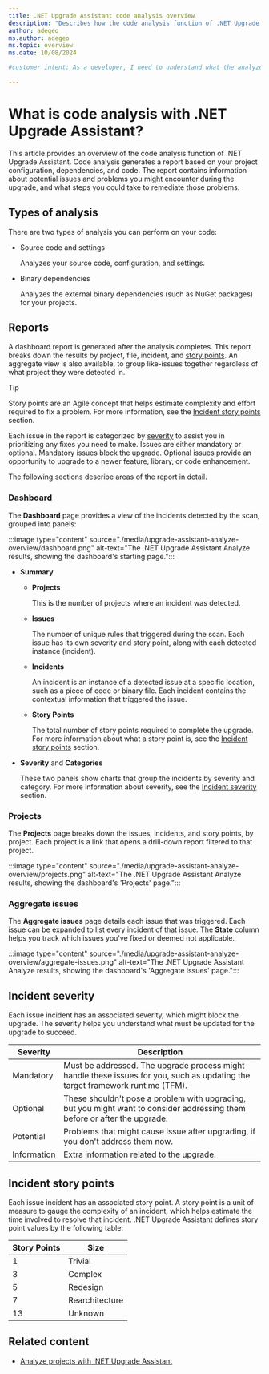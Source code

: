 ```yaml
---
title: .NET Upgrade Assistant code analysis overview
description: "Describes how the code analysis function of .NET Upgrade Assistant works. The analysis generates a report that lists what aspects of your project will be upgraded, and if any manual work is involved."
author: adegeo
ms.author: adegeo
ms.topic: overview
ms.date: 10/08/2024

#customer intent: As a developer, I need to understand what the analyze function of .NET Upgrade Assistant does.

---
```


# What is code analysis with .NET Upgrade Assistant?

This article provides an overview of the code analysis function of .NET Upgrade Assistant. Code analysis generates a report based on your project configuration, dependencies, and code. The report contains information about potential issues and problems you might encounter during the upgrade, and what steps you could take to remediate those problems.

## Types of analysis

There are two types of analysis you can perform on your code:

- Source code and settings

  Analyzes your source code, configuration, and settings.

- Binary dependencies

  Analyzes the external binary dependencies (such as NuGet packages) for your projects.

<!--

Cutting this out until the extension docs are written

## Custom configuration

You can use a configuration file for the code analysis engine to control how the analysis is performed.

-->

## Reports

A dashboard report is generated after the analysis completes. This report breaks down the results by project, file, incident, and [story points](#incident-story-points). An aggregate view is also available, to group like-issues together regardless of what project they were detected in.

> [!TIP]
> Story points are an Agile concept that helps estimate complexity and effort required to fix a problem. For more information, see the [Incident story points](#incident-story-points) section.

Each issue in the report is categorized by [severity](#incident-severity) to assist you in prioritizing any fixes you need to make. Issues are either mandatory or optional. Mandatory issues block the upgrade. Optional issues provide an opportunity to upgrade to a newer feature, library, or code enhancement.

The following sections describe areas of the report in detail.

### Dashboard

The **Dashboard** page provides a view of the incidents detected by the scan, grouped into panels:

:::image type="content" source="./media/upgrade-assistant-analyze-overview/dashboard.png" alt-text="The .NET Upgrade Assistant Analyze results, showing the dashboard's starting page.":::

- **Summary**

  - **Projects**

    This is the number of projects where an incident was detected.

  - **Issues**

    The number of unique rules that triggered during the scan. Each issue has its own severity and story point, along with each detected instance (incident).

  - **Incidents**

    An incident is an instance of a detected issue at a specific location, such as a piece of code or binary file. Each incident contains the contextual information that triggered the issue.

  - **Story Points**

    The total number of story points required to complete the upgrade. For more information about what a story point is, see the [Incident story points](#incident-story-points) section.

- **Severity** and **Categories**

  These two panels show charts that group the incidents by severity and category. For more information about severity, see the [Incident severity](#incident-severity) section.

### Projects

The **Projects** page breaks down the issues, incidents, and story points, by project. Each project is a link that opens a drill-down report filtered to that project.

:::image type="content" source="./media/upgrade-assistant-analyze-overview/projects.png" alt-text="The .NET Upgrade Assistant Analyze results, showing the dashboard's 'Projects' page.":::

### Aggregate issues

The **Aggregate issues** page details each issue that was triggered. Each issue can be expanded to list every incident of that issue. The **State** column helps you track which issues you've fixed or deemed not applicable.

:::image type="content" source="./media/upgrade-assistant-analyze-overview/aggregate-issues.png" alt-text="The .NET Upgrade Assistant Analyze results, showing the dashboard's 'Aggregate issues' page.":::

## Incident severity

Each issue incident has an associated severity, which might block the upgrade. The severity helps you understand what must be updated for the upgrade to succeed.

| Severity | Description |
| --- | --- |
| Mandatory | Must be addressed. The upgrade process might handle these issues for you, such as updating the target framework runtime (TFM). |
| Optional | These shouldn't pose a problem with upgrading, but you might want to consider addressing them before or after the upgrade. |
| Potential | Problems that might cause issue after upgrading, if you don't address them now. |
| Information | Extra information related to the upgrade. |

## Incident story points

Each issue incident has an associated story point. A story point is a unit of measure to gauge the complexity of an incident, which helps estimate the time involved to resolve that incident. .NET Upgrade Assistant defines story point values by the following table:

| Story Points | Size           |
|--------------|----------------|
| 1            | Trivial        |
| 3            | Complex        |
| 5            | Redesign       |
| 7            | Rearchitecture |
| 13           | Unknown        |

## Related content

- [Analyze projects with .NET Upgrade Assistant](upgrade-assistant-how-to-analyze.md)
